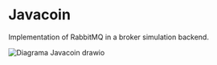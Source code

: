 # Javacoin
Implementation of RabbitMQ in a broker simulation backend.

![Diagrama Javacoin drawio](https://github.com/DserafiniGiraudo/Javacoin/assets/150834895/0c04ff64-a465-49e6-89e4-240b472904c8)
